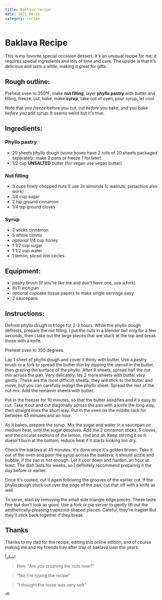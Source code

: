 ```yaml
---
title: Baklava recipe
date: 2021-08-16
category: recipe
---
```


# Baklava Recipe

This is my favorite special occasion dessert. It's an unusual recipe for me; it requires special ingredients and lots of time and care. The upside is that it's delicious and lasts a while, making it great for gifts.

## Rough outline:

Preheat oven to 350°F, make **nut filling**, layer **phyllo pastry** with butter and filling, freeze, cut, bake, make **syrup**, take out of oven, pour syrup, let cool.

Note that you *freeze* before you cut, cut *before* you bake, and you bake *before* you add syrup. It seems weird but it's true.

## Ingredients:

### Phyllo pastry
- 20 sheets phyllo dough (some boxes have 2 rolls of 20 sheets packaged separately; make 2 pans or freeze 1 for later)
- 1/2 cup **UNSALTED** butter (for vegan use vegan butter)

### Nut filling
- 3 cups finely chopped nuts (I use 2c almonds 1c walnuts; pistachios also work)
- 1/4 cup sugar
- 2 tsp ground cinnamon
- 1/4 tsp ground cloves

### Syrup
- 2 sticks cinnamon
- 5 whole cloves
- *optional* 1/4 cup honey
- 1 1/2 cup sugar
- 1 1/2 cup water
- 1 lemon, sliced into circles

## Equipment:

- pastry brush (if you're like me and don't have one, use a fork)
- 8x11 inch pan
- optional cupcake tissue papers to make single servings easy
- 2 saucepans

## Instructions:

Defrost phyllo dough in fridge for 2-3 hours. While the phyllo dough defrosts, prepare the nut filling. I put the nuts in a blender but only for a few seconds, then I take out the large pieces that are stuck at the top and break those with a knife.

Preheat oven to 350 degrees.

Lay 1 sheet of phyllo dough and cover it thinly with butter. Use a pastry brush or a fork to spread the butter thin by dipping the utensil in the butter, then grazing the surface of the phyllo. After 9 sheets, spread half the nut mix across the pan. Very delicately, lay 2 more sheets with butter very gently. These are the most difficult sheets; they will stick to the butter and move, but you can carefully realign the phyllo sheet. Spread the rest of the nut mix. Add the remainin sheets with butter.

Put in the freezer for 10 minutes, so that the butter solidifies and it's easy to cut. Take it out and cut diagonally across the pan with a knife the long way, then straight lines the short way. Put in the oven on the middle rack for between 45 minutes and an hour.

As it bakes, prepare the syrup. Mix the sugar and water in a saucepan on medium heat, until the sugar desolves. Add the 2 cinnamon sticks, 5 cloves, and the circular sections of the lemon, rind and all. Keep stirring it so it doesn't burn at the bottom; reduce heat if it starts looking too dry.

Check the baklava at 45 minutes; it's done once it's golden brown. Take it out of the oven and pour the syrup across the baklava; it should sizzle and bubble, if the pan is hot enough. Let it cool down and harden, an hour at least. The dish lasts for weeks, so I definitely recommend preparing it the day before or earlier.

Once it's cooled, cut it again following the grooves of the earlier cut. If the phyllo dough stuck out over the edge of the pan, cut that off with a knife as well.

To serve, start by removing the small side triangle edge pieces. These taste fine but don't look as good. Use a fork or pie server to gently lift out the aesthetically-pleasing trapezoid-shaped pieces. Careful, they're fragile! But they'll stick back together if they break.

## Thanks

Thanks to my dad for the recipe, editing this online edition, and of course making me and my friends tray after tray of baklava over the years.

شكراً!

> Him: "Are you crushing the nuts now?"

> "No, I'm typing the recipe"

> "I thought the noise was very soft"

`xD`
